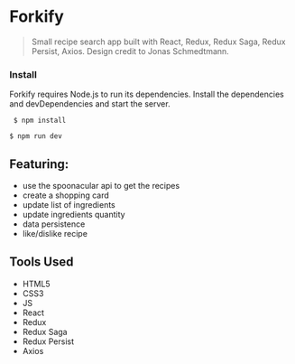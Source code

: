 # Forkify
> Small recipe search app built with React, Redux, Redux Saga, Redux Persist, Axios. Design credit to Jonas Schmedtmann.

### Install
Forkify requires Node.js to run its dependencies.
Install the dependencies and devDependencies and start the server.

` $ npm install`

` $ npm run dev `

## Featuring:
* use the spoonacular api to get the recipes
* create a shopping card
* update list of ingredients
* update ingredients quantity
* data persistence
* like/dislike recipe

## Tools Used
* HTML5
* CSS3
* JS
* React
* Redux
* Redux Saga
* Redux Persist
* Axios
